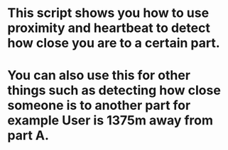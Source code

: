 # This script shows you how to use proximity and heartbeat to detect how close you are to a certain part.
# You can also use this for other things such as detecting how close someone is to another part for example User is 1375m away from part A.
